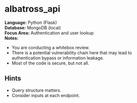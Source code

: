 # albatross_api

**Language:** Python (Flask)  
**Database:** MongoDB (local)  
**Focus Area:** Authentication and user lookup  
**Notes:**  
- You are conducting a whitebox review.  
- There is a potential vulnerability chain here that may lead to authentication bypass or information leakage.
- Most of the code is secure, but not all.

## Hints
- Query structure matters.
- Consider inputs at each endpoint.
